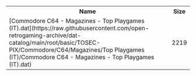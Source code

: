 <table>
<tr><th>Name</th><th>Size</th></tr>
<tr><td>
[Commodore C64 - Magazines - Top Playgames (IT).dat](https://raw.githubusercontent.com/open-retrogaming-archive/dat-catalog/main/root/basic/TOSEC-PIX/Commodore/C64/Magazines/Top Playgames (IT)/Commodore C64 - Magazines - Top Playgames (IT).dat)
</td><td>2219</td></tr>
</table>

